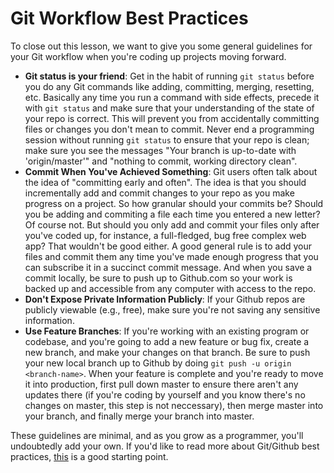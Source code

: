[//]: <> (time: 15)
[//]: <> (type: content)
[//]: <> (author: Benjamin E White)

#  Git Workflow Best Practices

To close out this lesson, we want to give you some general guidelines for your Git workflow when you're coding up projects moving forward. 

-  **Git status is your friend**: Get in the habit of running `git status` before you do any Git commands like adding, committing, merging, resetting, etc. Basically any time you run a command with side effects, precede it with `git status` and make sure that your understanding of the state of your repo is correct. This will prevent you from accidentally committing files or changes you don't mean to commit. Never end a programming session without running `git status` to ensure that your repo is clean; make sure you see the messages "Your branch is up-to-date with 'origin/master'" and "nothing to commit, working directory clean". 
-  **Commit When You've Achieved Something**: Git users often talk about the idea of "committing early and often". The idea is that you should incrementally add and commit changes to your repo as you make progress on a project. So how granular should your commits be? Should you be adding and commiting a file each time you entered a new letter? Of course not. But should you only add and commit your files only after you've coded up, for instance, a full-fledged, bug free complex web app? That wouldn't be good either. A good general rule is to add your files and commit them any time you've made enough progress that you can subscribe it in a succinct commit message. And when you save a commit locally, be sure to push up to Github.com so your work is backed up and accessible from any computer with access to the repo.
-  **Don't Expose Private Information Publicly**: If your Github repos are publicly viewable (e.g., free), make sure you're not saving any sensitive information.
-  **Use Feature Branches**: If you're working with an existing program or codebase, and you're going to add a new feature or bug fix, create a new branch, and make your changes on that branch. Be sure to push your new local branch up to Github by doing `git push -u origin <branch-name>`. When your feature is complete and you're ready to move it into production, first pull down master to ensure there aren't any updates there (if you're coding by yourself and you know there's no changes on master, this step is not neccessary), then merge master into your branch, and finally merge your branch into master.

These guidelines are minimal, and as you grow as a programmer, you'll undoubtedly add your own. If you'd like to read more about Git/Github best practices, [this](http://sethrobertson.github.io/GitBestPractices/) is a good starting point.
